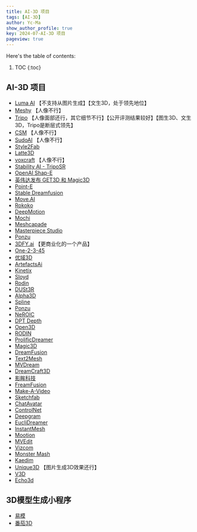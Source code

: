 ```yaml
---
title: AI-3D 项目
tags: [AI-3D]
author: Yc-Ma
show_author_profile: true
key: 2024-07-AI-3D 项目
pageview: true
---
```


Here's the table of contents:
1. TOC
{:toc}

## AI-3D 项目
- [Luma AI](https://lumalabs.ai/) 【不支持从图片生成】【文生3D，处于领先地位】
- [Meshy](https://app.meshy.ai/zh/discover) 【人像不行】
- [Tripo](https://www.tripo3d.ai/app) 【人像面部还行，其它细节不行】【公开评测结果较好】【图生3D、文生3D，Tripo是断层式领先】
- [CSM](https://3d.csm.ai/) 【人像不行】
- [SudoAI](https://www.sudo.ai/) 【人像不行】
- [Style2Fab](https://hcie.csail.mit.edu/research/style2fab/style2fab.html)
- [Latte3D](https://research.nvidia.com/labs/toronto-ai/LATTE3D/)
- [voxcraft](https://voxcraft.ai/) 【人像不行】
- [Stability AI - TripoSR](https://github.com/VAST-AI-Research/TripoSR)
- [OpenAI Shap-E](https://github.com/openai/shap-e)
- [英伟达发布 GET3D 和 Magic3D](https://github.com/nv-tlabs/GET3D)
- [Point-E](https://openai.com/research/point-e)
- [Stable Dreamfusion](https://github.com/ashawkey/stable-dreamfusion)
- [Move.AI](https://www.move.ai/)
- [Rokoko](https://www.rokoko.com/)
- [DeepMotion](https://www.deepmotion.com/)
- [Mochi](https://himochi.ai/)
- [Meshcapade](https://meshcapade.com/)
- [Masterpiece Studio](https://masterpiecestudio.com/)
- [Ponzu](https://www.ponzu.gg/)
- [3DFY.ai](https://3dfy.ai/) 【更商业化的一个产品】
- [One-2-3-45](https://github.com/One-2-3-45/One-2-3-45)
- [优域3D](https://www.iuu3d.com/)
- [ArtefactsAi](https://artefacts.ai/)
- [Kinetix](https://www.kinetix.tech/)
- [Sloyd](https://www.sloyd.ai/)
- [Rodin](https://hyperhuman.deemos.com/rodin)
- [DUSt3R](https://github.com/naver/dust3r)
- [Alpha3D](https://www.alpha3d.io/)
- [Spline](https://spline.design/ai-generate)
- [Ponzu](ponzu.ai)
- [NeROIC](https://zfkuang.github.io/NeROIC/)
- [DPT Depth](https://github.com/isl-org/DPT)
- [Open3D](https://github.com/isl-org/Open3D)
- [RODIN](https://rodin.g42.ai/)
- [ProlificDreamer](https://github.com/thu-ml/prolificdreamer)
- [Magic3D](https://research.nvidia.com/labs/dir/magic3d/)
- [DreamFusion](https://dreamfusion3d.github.io/)
- [Text2Mesh](https://threedle.github.io/text2mesh/)
- [MVDream](https://github.com/bytedance/MVDream)
- [DreamCraft3D](https://github.com/deepseek-ai/DreamCraft3D)
- [影眸科技](https://deemos.com/)
- [FreamFusion](https://dreamfusion3d.github.io/)
- [Make-A-Video](https://makeavideo.studio/)
- [Sketchfab](https://sketchfab.com/)
- [ChatAvatar](https://deepgram.com/ai-apps/chatavatar)
- [ControlNet](https://github.com/lllyasviel/ControlNet)
- [Deepgram](https://deepgram.com/)
- [EucliDreamer](https://arxiv.org/abs/2311.15573)
- [InstantMesh](https://github.com/TencentARC/InstantMesh)
- [Mootion](www.mootion.com)
- [MVEdit](https://github.com/Lakonik/MVEdit)
- [Vizcom](https://www.vizcom.ai/)
- [Monster Mash](https://monstermash.zone/)
- [Kaedim](https://www.kaedim3d.com/)
- [Unique3D](https://github.com/AiuniAI/Unique3D) 【图片生成3D效果还行】
- [V3D](https://huggingface.co/spaces/heheyas/V3D)
- [Echo3d](https://www.echo3d.com/)

## 3D模型生成小程序
- [易模](https://cn.bing.com/search?q=%E6%98%93%E6%A8%A1)
- [番茄3D](https://cn.bing.com/search?q=%E7%95%AA%E8%8C%843D)

